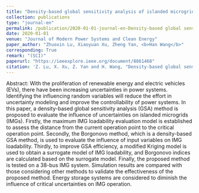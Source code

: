 ```yaml
---
title: "Density-based global sensitivity analysis of islanded microgrid loadability considering distributed energy resource integration"
collection: publications
type: "journal-en"
permalink: /publication/2020-01-01-journal-en-Density-based global sensitivity analysis of islanded microgrid loadability considering distributed energy resource integration
date: 2020-01-01
venue: "Journal of Modern Power Systems and Clean Energy"
paper_author: "Zhuoxin Lu, Xiaoyuan Xu, Zheng Yan, <b>Han Wang</b>"
corresponding: True
remark: "(SCI)"
paperurl: "https://ieeexplore.ieee.org/document/8861468"
citation: 'Z. Lu, X. Xu, Z. Yan and H. Wang, "Density-based global sensitivity analysis of islanded microgrid loadability considering distributed energy resource integration," <i>Journal of Modern Power Systems and Clean Energy</i>, vol. 8, no. 1, pp. 94-101, 2020.'
---
```


Abstract:
With the proliferation of renewable energy and electric vehicles (EVs), there have been increasing uncertainties in power systems. Identifying the influencing random variables will reduce the effort in uncertainty modeling and improve the controllability of power systems. In this paper, a density-based global sensitivity analysis (GSA) method is proposed to evaluate the influence of uncertainties on islanded microgrids (IMGs). Firstly, the maximum IMG loadability evaluation model is established to assess the distance from the current operation point to the critical operation point. Secondly, the Borgonovo method, which is a density-based GSA method, is used to evaluate the influence of input variables on IMG loadability. Thirdly, to improve GSA efficiency, a modified Kriging model is used to obtain a surrogate model of IMG loadability, and Borgonovo indices are calculated based on the surrogate model. Finally, the proposed method is tested on a 38-bus IMG system. Simulation results are compared with those considering other methods to validate the effectiveness of the proposed method. Energy storage systems are considered to diminish the influence of critical uncertainties on IMG operation.
